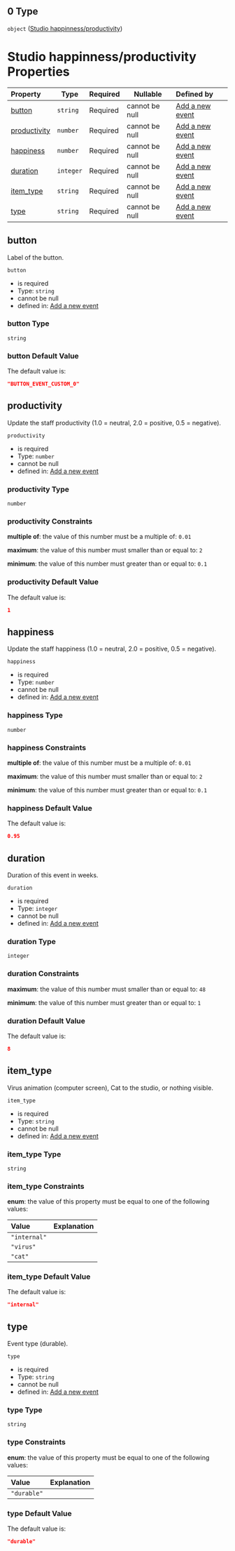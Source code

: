 ## 0 Type

`object` ([Studio happinness/productivity](add-event-anyof-scheduled-event-properties-actions-items-anyof-studio-happinnessproductivity.md))

# Studio happinness/productivity Properties

| Property                      | Type      | Required | Nullable       | Defined by                                                                                                                                                                                                                    |
| :---------------------------- | --------- | -------- | -------------- | :---------------------------------------------------------------------------------------------------------------------------------------------------------------------------------------------------------------------------- |
| [button](#button)             | `string`  | Required | cannot be null | [Add a new event](add-event-anyof-scheduled-event-properties-actions-items-anyof-studio-happinnessproductivity-properties-button.md "add-event.json#/anyOf/1/properties/actions/items/anyOf/0/properties/button")             |
| [productivity](#productivity) | `number`  | Required | cannot be null | [Add a new event](add-event-anyof-scheduled-event-properties-actions-items-anyof-studio-happinnessproductivity-properties-productivity.md "add-event.json#/anyOf/1/properties/actions/items/anyOf/0/properties/productivity") |
| [happiness](#happiness)       | `number`  | Required | cannot be null | [Add a new event](add-event-anyof-scheduled-event-properties-actions-items-anyof-studio-happinnessproductivity-properties-happiness.md "add-event.json#/anyOf/1/properties/actions/items/anyOf/0/properties/happiness")       |
| [duration](#duration)         | `integer` | Required | cannot be null | [Add a new event](add-event-anyof-scheduled-event-properties-actions-items-anyof-studio-happinnessproductivity-properties-duration.md "add-event.json#/anyOf/1/properties/actions/items/anyOf/0/properties/duration")         |
| [item_type](#item_type)       | `string`  | Required | cannot be null | [Add a new event](add-event-anyof-scheduled-event-properties-actions-items-anyof-studio-happinnessproductivity-properties-item_type.md "add-event.json#/anyOf/1/properties/actions/items/anyOf/0/properties/item_type")       |
| [type](#type)                 | `string`  | Required | cannot be null | [Add a new event](add-event-anyof-scheduled-event-properties-actions-items-anyof-studio-happinnessproductivity-properties-type.md "add-event.json#/anyOf/1/properties/actions/items/anyOf/0/properties/type")                 |

## button

Label of the button.


`button`

-   is required
-   Type: `string`
-   cannot be null
-   defined in: [Add a new event](add-event-anyof-scheduled-event-properties-actions-items-anyof-studio-happinnessproductivity-properties-button.md "add-event.json#/anyOf/1/properties/actions/items/anyOf/0/properties/button")

### button Type

`string`

### button Default Value

The default value is:

```json
"BUTTON_EVENT_CUSTOM_0"
```

## productivity

Update the staff productivity (1.0 = neutral, 2.0 = positive, 0.5 = negative).


`productivity`

-   is required
-   Type: `number`
-   cannot be null
-   defined in: [Add a new event](add-event-anyof-scheduled-event-properties-actions-items-anyof-studio-happinnessproductivity-properties-productivity.md "add-event.json#/anyOf/1/properties/actions/items/anyOf/0/properties/productivity")

### productivity Type

`number`

### productivity Constraints

**multiple of**: the value of this number must be a multiple of: `0.01`

**maximum**: the value of this number must smaller than or equal to: `2`

**minimum**: the value of this number must greater than or equal to: `0.1`

### productivity Default Value

The default value is:

```json
1
```

## happiness

Update the staff happiness (1.0 = neutral, 2.0 = positive, 0.5 = negative).


`happiness`

-   is required
-   Type: `number`
-   cannot be null
-   defined in: [Add a new event](add-event-anyof-scheduled-event-properties-actions-items-anyof-studio-happinnessproductivity-properties-happiness.md "add-event.json#/anyOf/1/properties/actions/items/anyOf/0/properties/happiness")

### happiness Type

`number`

### happiness Constraints

**multiple of**: the value of this number must be a multiple of: `0.01`

**maximum**: the value of this number must smaller than or equal to: `2`

**minimum**: the value of this number must greater than or equal to: `0.1`

### happiness Default Value

The default value is:

```json
0.95
```

## duration

Duration of this event in weeks.


`duration`

-   is required
-   Type: `integer`
-   cannot be null
-   defined in: [Add a new event](add-event-anyof-scheduled-event-properties-actions-items-anyof-studio-happinnessproductivity-properties-duration.md "add-event.json#/anyOf/1/properties/actions/items/anyOf/0/properties/duration")

### duration Type

`integer`

### duration Constraints

**maximum**: the value of this number must smaller than or equal to: `48`

**minimum**: the value of this number must greater than or equal to: `1`

### duration Default Value

The default value is:

```json
8
```

## item_type

Virus animation (computer screen), Cat to the studio, or nothing visible.


`item_type`

-   is required
-   Type: `string`
-   cannot be null
-   defined in: [Add a new event](add-event-anyof-scheduled-event-properties-actions-items-anyof-studio-happinnessproductivity-properties-item_type.md "add-event.json#/anyOf/1/properties/actions/items/anyOf/0/properties/item_type")

### item_type Type

`string`

### item_type Constraints

**enum**: the value of this property must be equal to one of the following values:

| Value        | Explanation |
| :----------- | ----------- |
| `"internal"` |             |
| `"virus"`    |             |
| `"cat"`      |             |

### item_type Default Value

The default value is:

```json
"internal"
```

## type

Event type (durable).


`type`

-   is required
-   Type: `string`
-   cannot be null
-   defined in: [Add a new event](add-event-anyof-scheduled-event-properties-actions-items-anyof-studio-happinnessproductivity-properties-type.md "add-event.json#/anyOf/1/properties/actions/items/anyOf/0/properties/type")

### type Type

`string`

### type Constraints

**enum**: the value of this property must be equal to one of the following values:

| Value       | Explanation |
| :---------- | ----------- |
| `"durable"` |             |

### type Default Value

The default value is:

```json
"durable"
```
